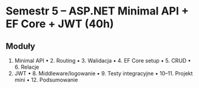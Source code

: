 # Semestr 5 – ASP.NET Minimal API + EF Core + JWT (40h)

## Moduły
1. Minimal API • 2. Routing • 3. Walidacja • 4. EF Core setup • 5. CRUD • 6. Relacje
7. JWT • 8. Middleware/logowanie • 9. Testy integracyjne • 10–11. Projekt mini • 12. Podsumowanie
